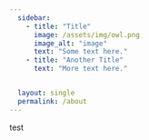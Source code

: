 ```yaml
---
  sidebar:
    - title: "Title"
      image: /assets/img/owl.png
      image_alt: "image"
      text: "Some text here."
    - title: "Another Title"
      text: "More text here."


  layout: single
  permalink: /about
---
```


test
